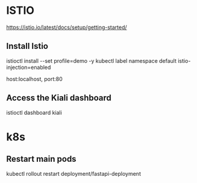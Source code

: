 # ISTIO

https://istio.io/latest/docs/setup/getting-started/

## Install Istio

istioctl install --set profile=demo -y
kubectl label namespace default istio-injection=enabled

host:localhost, port:80

## Access the Kiali dashboard

istioctl dashboard kiali

# k8s

## Restart main pods

kubectl rollout restart deployment/fastapi-deployment
